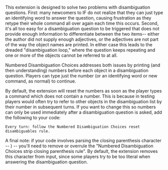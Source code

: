 This extension is designed to solve two problems with disambiguation questions. First: many newcomers to IF do not realize that they can just type an identifying word to answer the question, causing frustration as they retype their whole command all over again each time this occurs. Second, it's all too easy for a disambiguation question to be triggered that does not provide enough information to differentiate between the two items-- either the author did not supply enough adjectives, or the adjectives are not part of the way the object names are printed. In either case this leads to the dreaded "disambiguation loop," where the question keeps repeating and one or more of the objects cannot be referred to at all.

Numbered Disambiguation Choices addresses both issues by printing (and then understanding) numbers before each object in a disambiguation question. Players can type just the number (or an identifying word or new command, as normal) to continue.

By default, the extension will reset the numbers as soon as the player types a command which does not contain a number. This is because in testing players would often try to refer to other objects in the disambiguation list by their number in subsequent turns. If you want to change this so numbers can only be used immediately after a disambiguation question is asked, add the following to your code:

	Every turn: follow the Numbered Disambiguation Choices reset disambiguables rule.

A final note: if your code involves parsing the closing parenthesis character -- ) -- you'll need to remove or overrule the "Numbered Disambiguation Choices strip closing parenthesis rule". By default, the extension removes this character from input, since some players try to be too literal when answering the disambiguation question.

